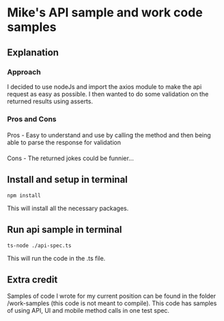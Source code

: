 # Mike's API sample and work code samples

## Explanation
### Approach
I decided to use nodeJs and import the axios module to make the api request as easy as possible. I then wanted to do some validation on the returned results using asserts.

### Pros and Cons
####
Pros - Easy to understand and use by calling the method and then being able to parse the response for validation
####
Cons - The returned jokes could be funnier...

## Install and setup in terminal
`npm install`

This will install all the necessary packages.

## Run api sample in terminal
`ts-node ./api-spec.ts`

This will run the code in the .ts file.

## Extra credit
Samples of code I wrote for my current position can be found in the folder /work-samples (this code is not meant to compile).
This code has samples of using API, UI and mobile method calls in one test spec.
